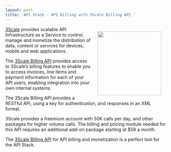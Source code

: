 ```yaml
---
layout: post
title: 'API Stack - API Billing with 3Scale Billing API '
---
```

<p><a href="http://www.3scale.net/"><img style="padding: 15px;" src="http://kinlane-productions.s3.amazonaws.com/api-service-providers/3scale-logo.jpg" alt="" width="200" align="right" /></a></p>
<p><a title="3Scale" href="http://www.3scale.net/">3Scale</a> provides scalable API Infrastructure as a Service to control, manage and monetize the distribution of data, content or services for devices, mobile and web applications.</p>
<p>The <a title="3Scale Billing API" href="http://www.3scale.net/support/billing-api/">3Scale Billing API</a> provides access to 3Scale&rsquo;s billing features to enable you to access invoices, line items and payment information for each of your API users, enabling integration into your own internal systems.</p>
<p>The 3Scale Billing API provides a RESTful API, using a key for authentication, and responses in an XML format.</p>
<p>3Scale provides a freemium account with 50K calls per day, and other packages for higher volume calls. The billing and pricing module needed for this API requires an additional add-on package starting at $59 a month.</p>
<p>The <a title="3Scale Billing API" href="http://www.3scale.net/support/billing-api/">3Scale Billing API</a> for API billing and monetization is a perfect tool for the API Stack.</p>